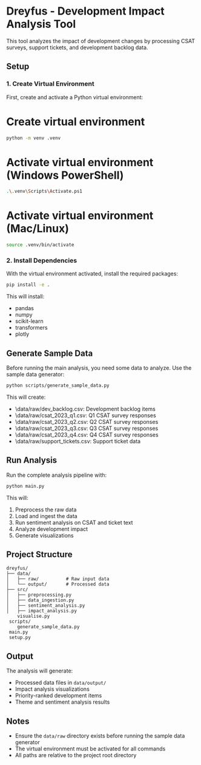 # Dreyfus - Development Impact Analysis Tool

This tool analyzes the impact of development changes by processing CSAT surveys, support tickets, and development backlog data.

## Setup

### 1. Create Virtual Environment

First, create and activate a Python virtual environment:


# Create virtual environment
```bash
python -m venv .venv
```

# Activate virtual environment (Windows PowerShell)
```bash
.\.venv\Scripts\Activate.ps1
```

# Activate virtual environment (Mac/Linux)
```bash
source .venv/bin/activate
```

### 2. Install Dependencies

With the virtual environment activated, install the required packages:

```bash
pip install -e .
```

This will install:
- pandas
- numpy
- scikit-learn
- transformers
- plotly

## Generate Sample Data

Before running the main analysis, you need some data to analyze. Use the sample data generator:

```bash
python scripts/generate_sample_data.py
```

This will create:
- \data/raw/dev_backlog.csv\: Development backlog items
- \data/raw/csat_2023_q1.csv\: Q1 CSAT survey responses
- \data/raw/csat_2023_q2.csv\: Q2 CSAT survey responses
- \data/raw/csat_2023_q3.csv\: Q3 CSAT survey responses
- \data/raw/csat_2023_q4.csv\: Q4 CSAT survey responses
- \data/raw/support_tickets.csv\: Support ticket data

## Run Analysis

Run the complete analysis pipeline with:

```bash
python main.py
```

This will:
1. Preprocess the raw data
2. Load and ingest the data
3. Run sentiment analysis on CSAT and ticket text
4. Analyze development impact
5. Generate visualizations

## Project Structure

```
dreyfus/
├── data/
│   ├── raw/          # Raw input data
│   └── output/       # Processed data
├── src/
│   ├── preprocessing.py
│   ├── data_ingestion.py
│   ├── sentiment_analysis.py
│   ├── impact_analysis.py
    visualise.py
 scripts/
    generate_sample_data.py
 main.py
 setup.py
```

## Output

The analysis will generate:
- Processed data files in `data/output/`
- Impact analysis visualizations
- Priority-ranked development items
- Theme and sentiment analysis results

## Notes

- Ensure the `data/raw` directory exists before running the sample data generator
- The virtual environment must be activated for all commands
- All paths are relative to the project root directory

